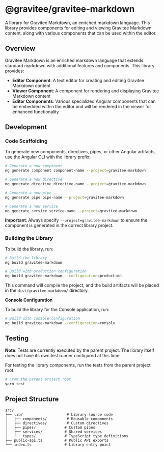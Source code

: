 # @gravitee/gravitee-markdown

A library for Gravitee Markdown, an enriched markdown language. This library provides components for editing and viewing Gravitee Markdown content, along with various components that can be used within the editor.

## Overview

Gravitee Markdown is an enriched markdown language that extends standard markdown with additional features and components. This library provides:

- **Editor Component**: A text editor for creating and editing Gravitee Markdown content
- **Viewer Component**: A component for rendering and displaying Gravitee Markdown content
- **Editor Components**: Various specialized Angular components that can be embedded within the editor and will be rendered in the viewer for enhanced functionality

## Development

### Code Scaffolding

To generate new components, directives, pipes, or other Angular artifacts, use the Angular CLI with the library prefix:

```bash
# Generate a new component
ng generate component component-name --project=gravitee-markdown

# Generate a new directive
ng generate directive directive-name --project=gravitee-markdown

# Generate a new pipe
ng generate pipe pipe-name --project=gravitee-markdown

# Generate a new service
ng generate service service-name --project=gravitee-markdown
```

**Important**: Always specify `--project=gravitee-markdown` to ensure the component is generated in the correct library project.

### Building the Library

To build the library, run:

```bash
# Build the library
ng build gravitee-markdown

# Build with production configuration
ng build gravitee-markdown --configuration=production
```

This command will compile the project, and the build artifacts will be placed in the `dist/gravitee-markdown/` directory.

**Console Configuration**

To build the library for the Console application, run:

```bash
# Build with console configuration
ng build gravitee-markdown --configuration=console
```

## Testing

**Note**: Tests are currently executed by the parent project. The library itself does not have its own test runner configured at this time.

For testing the library components, run the tests from the parent project root:

```bash
# From the parent project root
yarn test
```

## Project Structure

```
src/
├── lib/                    # Library source code
│   ├── components/         # Reusable components
│   ├── directives/         # Custom directives
│   ├── pipes/             # Custom pipes
│   ├── services/          # Shared services
│   └── types/             # TypeScript type definitions
├── public-api.ts          # Public API exports
└── index.ts               # Library entry point
```
